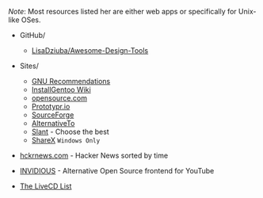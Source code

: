 _Note_: Most resources listed her are either web apps or specifically for Unix-like OSes.

* GitHub/
    * [LisaDziuba/Awesome-Design-Tools ](https://github.com/LisaDziuba/Awesome-Design-Tools)

* Sites/
    * [GNU Recommendations](https://www.gnu.org/software/free-software-for-education.html)
    * [InstallGentoo Wiki](https://wiki.installgentoo.com/wiki/Main_Page)
    * [opensource.com](https://opensource.com/alternatives)
    * [Prototypr.io](https://www.prototypr.io/tools/)
    * [SourceForge](https://sourceforge.net/)
    * [AlternativeTo](https://alternativeto.net/)
    * [Slant](https://www.slant.co/) - Choose the best
    * [ShareX](https://getsharex.com/) ```Windows Only```

* [hckrnews.com](https://hckrnews.com) - Hacker News sorted by time
* [INVIDIOUS](https://invidio.us/) - Alternative Open Source frontend for YouTube

* [The LiveCD List](https://livecdlist.com/about/)
